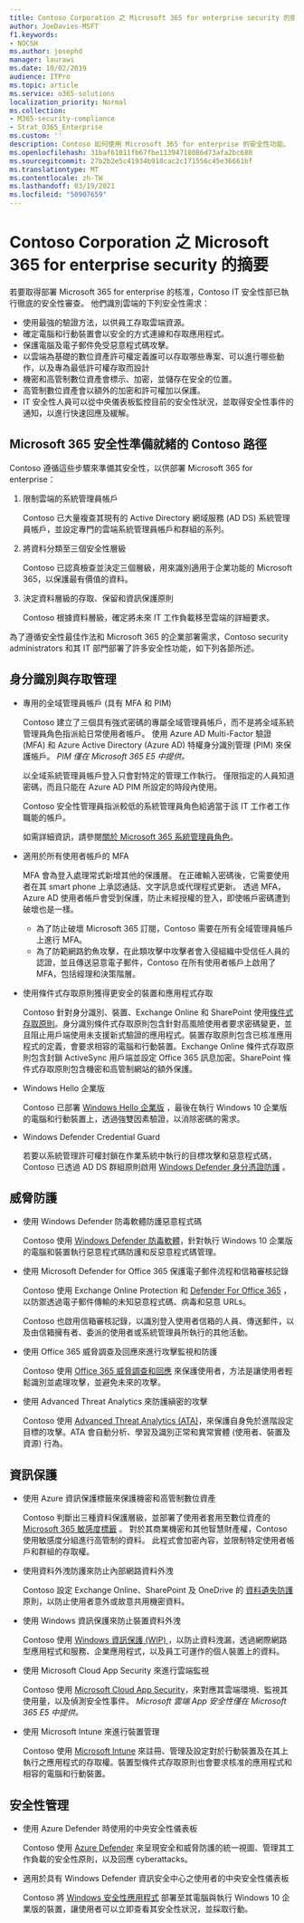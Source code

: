 ```yaml
---
title: Contoso Corporation 之 Microsoft 365 for enterprise security 的摘要
author: JoeDavies-MSFT
f1.keywords:
- NOCSH
ms.author: josephd
manager: laurawi
ms.date: 10/02/2019
audience: ITPro
ms.topic: article
ms.service: o365-solutions
localization_priority: Normal
ms.collection:
- M365-security-compliance
- Strat_O365_Enterprise
ms.custom: ''
description: Contoso 如何使用 Microsoft 365 for enterprise 的安全性功能。
ms.openlocfilehash: 31baf61011fb67fbe11394718086d73afa2bc680
ms.sourcegitcommit: 27b2b2e5c41934b918cac2c171556c45e36661bf
ms.translationtype: MT
ms.contentlocale: zh-TW
ms.lasthandoff: 03/19/2021
ms.locfileid: "50907659"
---
```

# <a name="summary-of-microsoft-365-for-enterprise-security-for-the-contoso-corporation"></a>Contoso Corporation 之 Microsoft 365 for enterprise security 的摘要

若要取得部署 Microsoft 365 for enterprise 的核准，Contoso IT 安全性部已執行徹底的安全性審查。 他們識別雲端的下列安全性需求：

- 使用最強的驗證方法，以供員工存取雲端資源。
- 確定電腦和行動裝置會以安全的方式連線和存取應用程式。
- 保護電腦及電子郵件免受惡意程式碼攻擊。
- 以雲端為基礎的數位資產許可權定義誰可以存取哪些專案、可以進行哪些動作，以及專為最低許可權存取而設計
- 機密和高管制數位資產會標示、加密，並儲存在安全的位置。
- 高管制數位資產會以額外的加密和許可權加以保護。
- IT 安全性人員可以從中央儀表板監控目前的安全性狀況，並取得安全性事件的通知，以進行快速回應及緩解。

## <a name="the-contoso-path-to-microsoft-365-security-readiness"></a>Microsoft 365 安全性準備就緒的 Contoso 路徑

Contoso 遵循這些步驟來準備其安全性，以供部署 Microsoft 365 for enterprise：

1. 限制雲端的系統管理員帳戶

   Contoso 已大量複查其現有的 Active Directory 網域服務 (AD DS) 系統管理員帳戶，並設定專門的雲端系統管理員帳戶和群組的系列。

2. 將資料分類至三個安全性層級

   Contoso 已認真檢查並決定三個層級，用來識別適用于企業功能的 Microsoft 365，以保護最有價值的資料。

3. 決定資料層級的存取、保留和資訊保護原則

   Contoso 根據資料層級，確定將未來 IT 工作負載移至雲端的詳細要求。

為了遵循安全性最佳作法和 Microsoft 365 的企業部署需求，Contoso security administrators 和其 IT 部門部署了許多安全性功能，如下列各節所述。

## <a name="identity-and-access-management"></a>身分識別與存取管理 

- 專用的全域管理員帳戶 (具有 MFA 和 PIM)

  Contoso 建立了三個具有強式密碼的專屬全域管理員帳戶，而不是將全域系統管理員角色指派給日常使用者帳戶。 使用 Azure AD Multi-Factor 驗證 (MFA) 和 Azure Active Directory (Azure AD) 特權身分識別管理 (PIM) 來保護帳戶。 *PIM 僅在 Microsoft 365 E5 中提供。*

  以全域系統管理員帳戶登入只會對特定的管理工作執行。 僅限指定的人員知道密碼，而且只能在 Azure AD PIM 所設定的時段內使用。

  Contoso 安全性管理員指派較低的系統管理員角色給適當于該 IT 工作者工作職能的帳戶。

  如需詳細資訊，請參閱[關於 Microsoft 365 系統管理員角色](/office365/admin/add-users/about-admin-roles)。

- 適用於所有使用者帳戶的 MFA

  MFA 會為登入處理常式新增其他的保護層。 在正確輸入密碼後，它需要使用者在其 smart phone 上承認通話、文字訊息或代理程式更新。 透過 MFA，Azure AD 使用者帳戶會受到保護，防止未經授權的登入，即使帳戶密碼遭到破壞也是一樣。

   - 為了防止破壞 Microsoft 365 訂閱，Contoso 需要在所有全域管理員帳戶上進行 MFA。
   - 為了防範網路釣魚攻擊，在此類攻擊中攻擊者會入侵組織中受信任人員的認證，並且傳送惡意電子郵件，Contoso 在所有使用者帳戶上啟用了 MFA，包括經理和決策階層。

- 使用條件式存取原則獲得更安全的裝置和應用程式存取

  Contoso 針對身分識別、裝置、Exchange Online 和 SharePoint 使用[條件式存取原則](../security/office-365-security/microsoft-365-policies-configurations.md)。身分識別條件式存取原則包含針對高風險使用者要求密碼變更，並且阻止用戶端使用未支援新式驗證的應用程式。裝置存取原則包含已核准應用程式的定義，會要求相容的電腦和行動裝置。Exchange Online 條件式存取原則包含封鎖 ActiveSync 用戶端並設定 Office 365 訊息加密。SharePoint 條件式存取原則包含機密和高管制網站的額外保護。

- Windows Hello 企業版

  Contoso 已部署 [Windows Hello 企業版](/windows/security/identity-protection/hello-for-business/hello-identity-verification) ，最後在執行 Windows 10 企業版的電腦和行動裝置上，透過強雙因素驗證，以消除密碼的需求。

- Windows Defender Credential Guard

  若要以系統管理許可權封鎖在作業系統中執行的目標攻擊和惡意程式碼，Contoso 已透過 AD DS 群組原則啟用 [Windows Defender 身分憑證防護](/windows/security/identity-protection/credential-guard/credential-guard) 。

## <a name="threat-protection"></a>威脅防護

- 使用 Windows Defender 防毒軟體防護惡意程式碼

  Contoso 使用 [Windows Defender 防毒軟體](/windows/security/threat-protection/windows-defender-antivirus/windows-defender-antivirus-in-windows-10)，針對執行 Windows 10 企業版的電腦和裝置執行惡意程式碼防護和反惡意程式碼管理。

- 使用 Microsoft Defender for Office 365 保護電子郵件流程和信箱審核記錄 

  Contoso 使用 Exchange Online Protection 和 [Defender For Office 365](/office365/securitycompliance/office-365-atp) ，以防禦透過電子郵件傳輸的未知惡意程式碼、病毒和惡意 URLs。

  Contoso 也啟用信箱審核記錄，以識別登入使用者信箱的人員、傳送郵件，以及由信箱擁有者、委派的使用者或系統管理員所執行的其他活動。

- 使用 Office 365 威脅調查及回應來進行攻擊監視和防護

  Contoso 使用 [Office 365 威脅調查和回應](/office365/securitycompliance/office-365-ti) 來保護使用者，方法是讓使用者輕鬆識別並處理攻擊，並避免未來的攻擊。

- 使用 Advanced Threat Analytics 來防護縝密的攻擊

  Contoso 使用 [Advanced Threat Analytics (ATA)](/advanced-threat-analytics/what-is-ata)，來保護自身免於進階設定目標的攻擊。ATA 會自動分析、學習及識別正常和異常實體 (使用者、裝置及資源) 行為。

## <a name="information-protection"></a>資訊保護

- 使用 Azure 資訊保護標籤來保護機密和高管制數位資產

  Contoso 判斷出三種資料保護層級，並部署了使用者套用至數位資產的 [Microsoft 365 敏感度標籤](../compliance/sensitivity-labels.md) 。 對於其商業機密和其他智慧財產權，Contoso 使用敏感度分組進行高管制的資料。 此程式會加密內容，並限制特定使用者帳戶和群組的存取權。

- 使用資料外洩防護來防止內部網路資料外洩

  Contoso 設定 Exchange Online、SharePoint 及 OneDrive 的 [資料遺失防護](../compliance/data-loss-prevention-policies.md) 原則，以防止使用者意外或故意共用機密資料。

- 使用 Windows 資訊保護來防止裝置資料外洩

  Contoso 使用 [Windows 資訊保護 (WIP) ](/windows/security/information-protection/windows-information-protection/protect-enterprise-data-using-wip) ，以防止資料洩漏，透過網際網路型應用程式和服務、企業應用程式，以及員工可運作的個人裝置上的資料。

- 使用 Microsoft Cloud App Security 來進行雲端監視

  Contoso 使用 [Microsoft Cloud App Security](/cloud-app-security/what-is-cloud-app-security)，來對應其雲端環境、監視其使用量，以及偵測安全性事件。 *Microsoft 雲端 App 安全性僅在 Microsoft 365 E5 中提供。*

- 使用 Microsoft Intune 來進行裝置管理

  Contoso 使用 [Microsoft Intune](/intune/introduction-intune) 來註冊、管理及設定對於行動裝置及在其上執行之應用程式的存取權。裝置型條件式存取原則也會要求核准的應用程式和相容的電腦和行動裝置。

## <a name="security-management"></a>安全性管理

- 使用 Azure Defender 時使用的中央安全性儀表板

  Contoso 使用 [Azure Defender](https://azure.microsoft.com/services/security-center/) 來呈現安全和威脅防護的統一視圖、管理其工作負載的安全性原則，以及回應 cyberattacks。

- 適用於具有 Windows Defender 資訊安全中心之使用者的中央安全性儀表板

  Contoso 將 [Windows 安全性應用程式](/windows/security/threat-protection/windows-defender-security-center/windows-defender-security-center) 部署至其電腦與執行 Windows 10 企業版的裝置，讓使用者可以立即查看其安全性狀況，並採取行動。